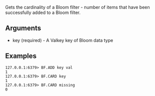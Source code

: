 Gets the cardinality of a Bloom filter - number of items that have been successfully added to a Bloom filter. 
## Arguments
* key (required) - A Valkey key of Bloom data type

## Examples
```
127.0.0.1:6379> BF.ADD key val
1
127.0.0.1:6379> BF.CARD key
1
127.0.0.1:6379> BF.CARD missing
0
```